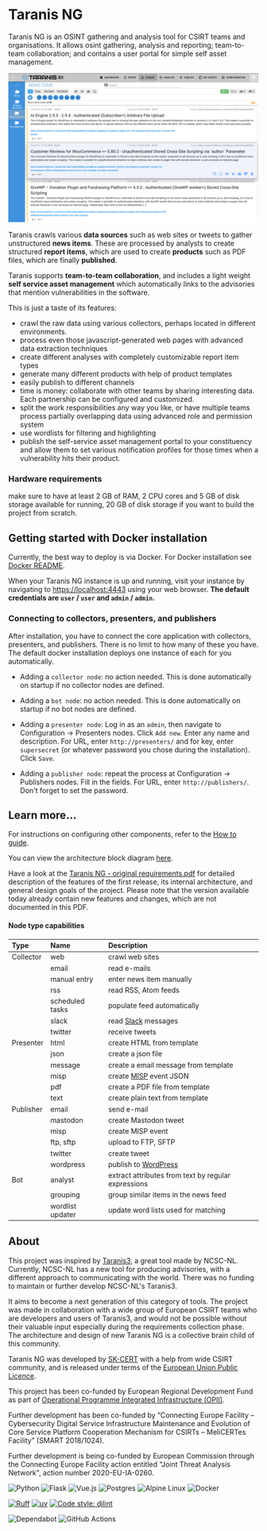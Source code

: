 # Taranis NG

Taranis NG is an OSINT gathering and analysis tool for CSIRT teams and
organisations. It allows osint gathering, analysis and reporting; team-to-team
collaboration; and contains a user portal for simple self asset management.

![](docs/images/screenshot.png)

Taranis crawls various **data sources** such as web sites or tweets to gather
unstructured **news items**. These are processed by analysts to create
structured **report items**, which are used to create **products** such as PDF
files, which are finally **published**.

Taranis supports **team-to-team collaboration**, and includes a light weight
**self service asset management** which automatically links to the advisories
that mention vulnerabilities in the software.


This is just a taste of its features:

- crawl the raw data using various collectors, perhaps located in different environments.
- process even those javascript-generated web pages with advanced data extraction techniques
- create different analyses with completely customizable report item types
- generate many different products with help of product templates
- easily publish to different channels
- time is money: collaborate with other teams by sharing interesting data. Each partnership can be configured and customized.
- split the work responsibilities any way you like, or have multiple teams process partially overlapping data using advanced role and permission system
- use wordlists for filtering and highlighting
- publish the self-service asset management portal to your constituency and allow them to set various notification profiles for those times when a vulnerability hits their product.

### Hardware requirements
make sure to have at least 2 GB of RAM, 2 CPU cores and 5 GB of disk storage available for running,
20 GB of disk storage if you want to build the project from scratch.

## Getting started with Docker installation

Currently, the best way to deploy is via Docker. For Docker installation see [Docker README](docker/README.md).

When your Taranis NG instance is up and running, visit your instance by
navigating to [https://localhost:4443](https://localhost:4443/) using your web
browser. **The default credentials are `user` / `user` and `admin` / `admin`.**

### Connecting to collectors, presenters, and publishers

After installation, you have to connect the core application with collectors,
presenters, and publishers. There is no limit to how many of these you have.
The default docker installation deploys one instance of each for you automatically.

- Adding a `collector node`: no action needed. This is done automatically on startup if no collector nodes are defined.

- Adding a `bot node`: no action needed. This is done automatically on startup if no bot nodes are defined.

- Adding a `presenter node`: Log in as an `admin`, then navigate to Configuration
-> Presenters nodes. Click `Add new`. Enter any name and description. For URL,
enter `http://presenters/` and for key, enter `supersecret` (or whatever
password you chose during the installation). Click `Save`.

- Adding a `publisher node`: repeat the process at Configuration -> Publishers
nodes. Fill in the fields. For URL, enter `http://publishers/`. Don't forget to
set the password.

## Learn more...

For instructions on configuring other components, refer to the [How to guide](docs/howto.md).

You can view the architecture block diagram [here](docs/images/block-diagram.png).

Have a look at the [Taranis NG - original requirements.pdf](docs/Taranis-NG-original-requirements.pdf)
for detailed description of the features of the first release, its internal
architecture, and general design goals of the project.
Please note that the version available today already contain new features
and changes, which are not documented in this PDF.

#### Node type capabilities

| Type      | Name                 | Description                           |
| :-------- | :------------------- | :------------------------------------ |
| Collector | web                  | crawl web sites                       |
|           | email                | read e-mails                          |
|           | manual entry         | enter news item manually              |
|           | rss                  | read RSS, Atom feeds                  |
|           | scheduled tasks      | populate feed automatically           |
|           | slack                | read [Slack](https://slack.com/) messages |
|           | twitter              | receive tweets                        |
| Presenter | html                 | create HTML from template             |
|           | json                 | create a json file                    |
|           | message              | create a email message  from template |
|           | misp                 | create [MISP](https://misp-project.org/) event JSON |
|           | pdf                  | create a PDF file from template       |
|           | text                 | create plain text from template       |
| Publisher | email                | send e-mail                           |
|           | mastodon             | create Mastodon tweet                 |
|           | misp                 | create MISP event                     |
|           | ftp, sftp            | upload to FTP, SFTP                   |
|           | twitter              | create tweet                          |
|           | wordpress            | publish to [WordPress](https://wordpress.org/) |
| Bot       | analyst              | extract attributes from text by regular expressions |
|           | grouping             | group similar items in the news feed  |
|           | wordlist updater     | update word lists used for matching   |

## About

This project was inspired by [Taranis3](https://github.com/NCSC-NL/taranis3),
a great tool made by NCSC-NL. Currently, NCSC-NL has a new tool for producing advisories,
with a different approach to communicating with the world. There was no funding to maintain or
further develop NCSC-NL's Taranis3.

It aims to become a next generation of this category of tools. The project was made in collaboration
with a wide group of European CSIRT teams who are developers and users of Taranis3, and would not be
possible without their valuable input especially during the requirements collection phase.
The architecture and design of new Taranis NG is a collective brain child of this community.

Taranis NG was developed by [SK-CERT](https://www.sk-cert.sk/) with a help from
wide CSIRT community, and is released under terms of the [European Union Public
Licence](https://eupl.eu/1.2/en/).

This project has been co-funded by European Regional Development Fund as part of [Operational Programme Integrated Infrastructure (OPII)](https://www.opii.gov.sk/opii-en/titulka-en).

Further development has been co-funded by “Connecting Europe Facility – Cybersecurity Digital Service Infrastructure Maintenance and Evolution of Core Service Platform Cooperation Mechanism for CSIRTs – MeliCERTes Facility” (SMART 2018/1024).

Further development is being co-funded by European Commission through the Connecting Europe Facility action entitled "Joint Threat Analysis Network", action number 2020-EU-IA-0260.

![Python](https://img.shields.io/badge/python-3670A0?style=for-the-badge&logo=python&logoColor=ffdd54)
![Flask](https://img.shields.io/badge/flask-%23000.svg?style=for-the-badge&logo=flask&logoColor=white)
![Vue.js](https://img.shields.io/badge/vuejs-%2335495e.svg?style=for-the-badge&logo=vuedotjs&logoColor=%234FC08D)
![Postgres](https://img.shields.io/badge/postgres-%23316192.svg?style=for-the-badge&logo=postgresql&logoColor=white)
![Alpine Linux](https://img.shields.io/badge/Alpine_Linux-%230D597F.svg?style=for-the-badge&logo=alpine-linux&logoColor=white)
![Docker](https://img.shields.io/badge/docker-%230db7ed.svg?style=for-the-badge&logo=docker&logoColor=white)

[![Ruff](https://img.shields.io/endpoint?url=https://raw.githubusercontent.com/astral-sh/ruff/main/assets/badge/v2.json)](https://github.com/astral-sh/ruff)
[![uv](https://img.shields.io/endpoint?url=https://raw.githubusercontent.com/astral-sh/uv/main/assets/badge/v0.json)](https://github.com/astral-sh/uv)
[![Code style: djlint](https://img.shields.io/badge/html%20style-djlint-blue.svg)](https://www.djlint.com)

![Dependabot](https://img.shields.io/badge/dependabot-025E8C?style=for-the-badge&logo=dependabot&logoColor=white)
![GitHub Actions](https://img.shields.io/badge/github%20actions-%232671E5.svg?style=for-the-badge&logo=githubactions&logoColor=white)
